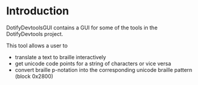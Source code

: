 # Introduction #

DotifyDevtoolsGUI contains a GUI for some of the tools in the DotifyDevtools project.

This tool allows a user to
  * translate a text to braille interactively
  * get unicode code points for a string of characters or vice versa
  * convert braille p-notation into the corresponding unicode braille pattern (block 0x2800)